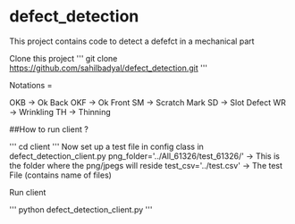 # defect_detection

This project contains code to detect a defefct in a mechanical part

Clone this project 
'''
git clone https://github.com/sahilbadyal/defect_detection.git
'''

Notations = 

OKB -> Ok Back
OKF -> Ok Front
SM  -> Scratch Mark
SD  -> Slot Defect
WR  -> Wrinkling
TH  -> Thinning

##How to run client ?

'''
cd client
'''
Now set up a test file in config class in defect_detection_client.py
png_folder='../All_61326/test_61326/' -> This is the folder where the png/jpegs will reside
test_csv='../test.csv' -> The test File (contains name of files)

Run client

'''
python defect_detection_client.py
'''
